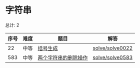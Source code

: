 # 字符串

<!--- table -->

总计: 2

| 序号 | 难度 | 题目                                                                                       | 解答                                  |
| ---- | ---- | ------------------------------------------------------------------------------------------ | ------------------------------------- |
| 22   | 中等 | [括号生成](https://leetcode-cn.com/problems/generate-parentheses/)                         | [solve/solve0022](../solve/solve0022) |
| 583  | 中等 | [两个字符串的删除操作](https://leetcode-cn.com/problems/delete-operation-for-two-strings/) | [solve/solve0583](../solve/solve0583) |
